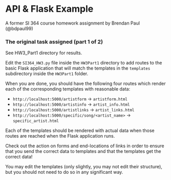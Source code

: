 # API & Flask Example

A former SI 364 course homework assignment by Brendan Paul (@bdpaul99)

### The original task assigned (part 1 of 2)

See HW3_Part1 directory for results.

Edit the `SI364_HW3.py` file inside the `HW3Part1` directory to add routes to the basic Flask application that will match the templates in the `templates` subdirectory inside the `HW3Part1` folder.

When you are done, you should have the following four routes which render each of the corresponding templates with reasonable data:

* `http://localhost:5000/artistform` -> `artistform.html`
* `http://localhost:5000/artistinfo` -> `artist_info.html`
* `http://localhost:5000/artistlinks` -> `artist_links.html`
* `http://localhost:5000/specific/song/<artist_name>` -> `specific_artist.html`

Each of the templates should be rendered with actual data when those routes are reached when the Flask application runs. 

Check out the action on forms and end-locations of links in order to ensure that you send the correct data to templates and that the templates get the correct data!

You may edit the templates (only slightly, you may not edit their structure), but you should not need to do so in any significant way.

